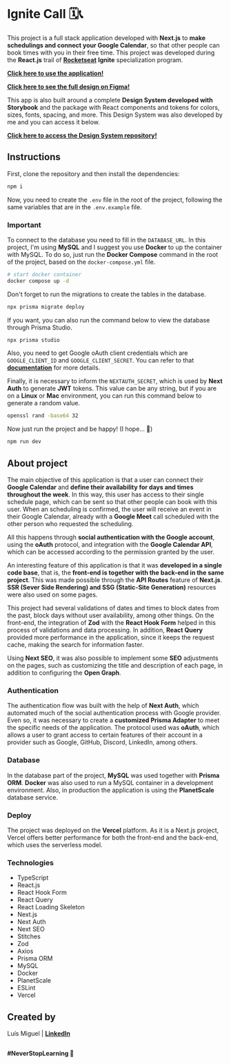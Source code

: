 # Ignite Call 🗓📞

This project is a full stack application developed with **Next.js** to **make schedulings and connect your Google Calendar**, so that other people can book times with you in their free time. This project was developed during the **React.js** trail of [**Rocketseat**](https://github.com/rocketseat-education) **Ignite** specialization program.

[**Click here to use the application!**](https://ignite-call-luismda.vercel.app/)

[**Click here to see the full design on Figma!**](https://www.figma.com/file/85WPTiRrnXnWlreexiAiEt/Ignite-Call-(Community)?type=design&node-id=0-1)

This app is also built around a complete **Design System developed with Storybook** and the package with React components and tokens for colors, sizes, fonts, spacing, and more. This Design System was also developed by me and you can access it below.

[**Click here to access the Design System repository!**](https://github.com/luismda/ignite-ui-design-system)

## Instructions

First, clone the repository and then install the dependencies:

```sh
npm i
```

Now, you need to create the `.env` file in the root of the project, following the same variables that are in the `.env.example` file.

### Important

To connect to the database you need to fill in the `DATABASE_URL`. In this project, I'm using **MySQL** and I suggest you use **Docker** to up the container with MySQL. To do so, just run the **Docker Compose** command in the root of the project, based on the `docker-compose.yml` file.

```sh
# start docker container
docker compose up -d
```

Don't forget to run the migrations to create the tables in the database.

```sh
npx prisma migrate deploy
```

If you want, you can also run the command below to view the database through Prisma Studio.

```sh
npx prisma studio
```

Also, you need to get Google oAuth client credentials which are `GOOGLE_CLIENT_ID` and `GOOGLE_CLIENT_SECRET`. You can refer to that [**documentation**](https://developers.google.com/identity/protocols/oauth2) for more details.

Finally, it is necessary to inform the `NEXTAUTH_SECRET`, which is used by **Next Auth** to generate **JWT** tokens. This value can be any string, but if you are on a **Linux** or **Mac** environment, you can run this command below to generate a random value.

```sh
openssl rand -base64 32
```

Now just run the project and be happy! (I hope... 🥹)

```sh
npm run dev
```

## About project

The main objective of this application is that a user can connect their **Google Calendar** and **define their availability for days and times throughout the week**. In this way, this user has access to their single schedule page, which can be sent so that other people can book with this user. When an scheduling is confirmed, the user will receive an event in their Google Calendar, already with a **Google Meet** call scheduled with the other person who requested the scheduling. 

All this happens through **social authentication with the Google account**, using the **oAuth** protocol, and integration with the **Google Calendar API**, which can be accessed according to the permission granted by the user.

An interesting feature of this application is that it was **developed in a single code base**, that is, the **front-end is together with the back-end in the same project**. This was made possible through the **API Routes**  feature of **Next.js**. **SSR (Sever Side Rendering) and SSG (Static-Site Generation)** resources were also used on some pages.

This project had several validations of dates and times to block dates from the past, block days without user availability, among other things. On the front-end, the integration of **Zod** with the **React Hook Form** helped in this process of validations and data processing. In addition, **React Query** provided more performance in the application, since it keeps the request cache, making the search for information faster.

Using **Next SEO**, it was also possible to implement some **SEO** adjustments on the pages, such as customizing the title and description of each page, in addition to configuring the **Open Graph**.

### Authentication

The authentication flow was built with the help of **Next Auth**, which automated much of the social authentication process with Google provider. Even so, it was necessary to create a **customized Prisma Adapter** to meet the specific needs of the application. The protocol used was **oAuth**, which allows a user to grant access to certain features of their account in a provider such as Google, GitHub, Discord, LinkedIn, among others.

### Database

In the database part of the project, **MySQL** was used together with **Prisma ORM**. **Docker** was also used to run a MySQL container in a development environment. Also, in production the application is using the **PlanetScale** database service.

### Deploy 

The project was deployed on the **Vercel** platform. As it is a Next.js project, Vercel offers better performance for both the front-end and the back-end, which uses the serverless model.

### Technologies

- TypeScript
- React.js
- React Hook Form
- React Query
- React Loading Skeleton
- Next.js
- Next Auth
- Next SEO
- Stitches
- Zod
- Axios
- Prisma ORM
- MySQL
- Docker
- PlanetScale
- ESLint
- Vercel

## Created by

Luís Miguel | [**LinkedIn**](https://www.linkedin.com/in/luis-miguel-dutra-alves/)

##

**#NeverStopLearning 🚀**